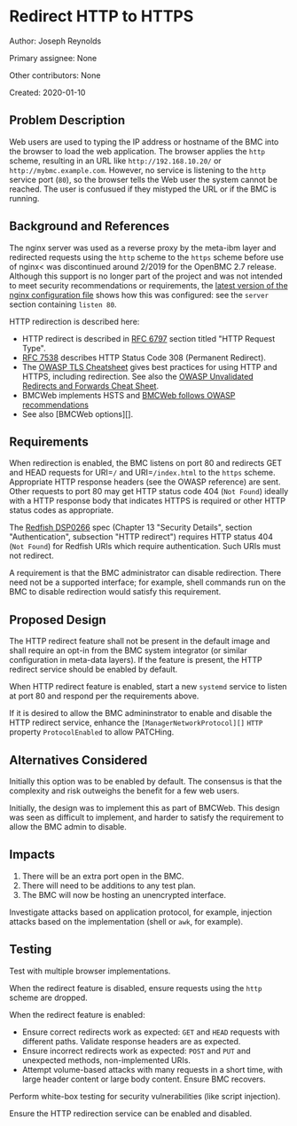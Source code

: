 # Redirect HTTP to HTTPS
Author:
  Joseph Reynolds <josephreynolds1>

Primary assignee:
  None

Other contributors:
  None

Created:
  2020-01-10

## Problem Description
Web users are used to typing the IP address or hostname of the BMC into the
browser to load the web application.  The browser applies the `http` scheme,
resulting in an URL like `http://192.168.10.20/` or
`http://mybmc.example.com`.  However, no service is listening to the `http`
service port (`80`), so the browser tells the Web user the system cannot be
reached.  The user is confusued if they mistyped the URL or if the BMC is
running.

## Background and References

The nginx server was used as a reverse proxy by the meta-ibm layer and
redirected requests using the `http` scheme to the `https` scheme before use
of nginx< was discontinued around 2/2019 for the OpenBMC 2.7 release.  Although
this support is no longer part of the project and was not intended to meet
security recommendations or requirements, the [latest version of the nginx
configuration file][nginx config] shows how this was configured: see the
`server` section containing `listen 80`.

HTTP redirection is described here:
 - HTTP redirect is described in [RFC 6797][] section titled "HTTP Request
   Type".
 - [RFC 7538][] describes HTTP Status Code 308 (Permanent Redirect).
 - The [OWASP TLS Cheatsheet][] gives best practices for using HTTP and HTTPS,
   including redirection.  See also the [OWASP Unvalidated Redirects and
   Forwards Cheat Sheet][].
 - BMCWeb implements HSTS and [BMCWeb follows OWASP recommendations][]
 - See also [BMCWeb options][].

[nginx config]: https://github.com/openbmc/openbmc/blob/837851ae37a67b84f0f8c0fd310d33b5a731cc80/meta-ibm/recipes-httpd/nginx/files/nginx.conf#L49..L55
[RFC 6797]: https://tools.ietf.org/html/rfc6797#page-18
[RFC 7538]: https://tools.ietf.org/html/rfc7538
[OWASP TLS Cheatsheet]: https://cheatsheetseries.owasp.org/cheatsheets/Transport_Layer_Protection_Cheat_Sheet.html
[BMCWeb follows OWASP recommendations]: https://github.com/openbmc/bmcweb/blob/master/DEVELOPING.md#web-security
[OWASP Unvalidated Redirects and Forwards Cheat Sheet]: https://cheatsheetseries.owasp.org/cheatsheets/Unvalidated_Redirects_and_Forwards_Cheat_Sheet.html
[Redfish DSP0266]: https://www.dmtf.org/sites/default/files/standards/documents/DSP0266_1.10.0.pdf
[ManagerNetworkProtocol]: https://redfish.dmtf.org/schemas/ManagerNetworkProtocol.v1_6_0.json
[BMCWeb]: https://github.com/openbmc/bmcweb

## Requirements

When redirection is enabled, the BMC listens on port 80 and redirects GET and
HEAD requests for URI=`/` and URI=`/index.html` to the `https` scheme.
Appropriate HTTP response headers (see the OWASP reference) are sent.  Other
requests to port 80 may get HTTP status code 404 (`Not Found`) ideally with a
HTTP response body that indicates HTTPS is required or other HTTP status codes
as appropriate.

The [Redfish DSP0266][] spec (Chapter 13 "Security Details", section
"Authentication", subsection "HTTP redirect") requires HTTP status 404 (`Not
Found`) for Redfish URIs which require authentication.  Such URIs must not
redirect.

A requirement is that the BMC administrator can disable redirection.  There
need not be a supported interface; for example, shell commands run on the BMC
to disable redirection would satisfy this requirement.

## Proposed Design

The HTTP redirect feature shall not be present in the default image and shall
require an opt-in from the BMC system integrator (or similar configuration in
meta-data layers).  If the feature is present, the HTTP redirect service
should be enabled by default.

When HTTP redirect feature is enabled, start a new `systemd` service to listen
at port 80 and respond per the requirements above.

If it is desired to allow the BMC admininstrator to enable and disable the
HTTP redirect service, enhance the `[ManagerNetworkProtocol][]` `HTTP` property
`ProtocolEnabled` to allow PATCHing.

## Alternatives Considered

Initially this option was to be enabled by default.  The consensus is that the
complexity and risk outweighs the benefit for a few web users.

Initially, the design was to implement this as part of BMCWeb.  This design
was seen as difficult to implement, and harder to satisfy the requirement to
allow the BMC admin to disable.


## Impacts

1. There will be an extra port open in the BMC.
2. There will need to be additions to any test plan.
3. The BMC will now be hosting an unencrypted interface.

Investigate attacks based on application protocol, for example, injection
attacks based on the implementation (shell or `awk`, for example).

## Testing

Test with multiple browser implementations.

When the redirect feature is disabled, ensure requests using the `http` scheme
are dropped.

When the redirect feature is enabled:
 - Ensure correct redirects work as expected: `GET` and `HEAD` requests with
   different paths.  Validate response headers are as expected.
 - Ensure incorrect redirects work as expected: `POST` and `PUT` and
   unexpected methods, non-implemented URIs.
 - Attempt volume-based attacks with many requests in a short time, with large
   header content or large body content.  Ensure BMC recovers.

Perform white-box testing for security vulnerabilities (like script injection).

Ensure the HTTP redirection service can be enabled and disabled.
